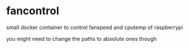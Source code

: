 # fancontrol
small docker container to control fanspeed and cputemp of raspberrypi

you might need to change the paths to absolute ones though

